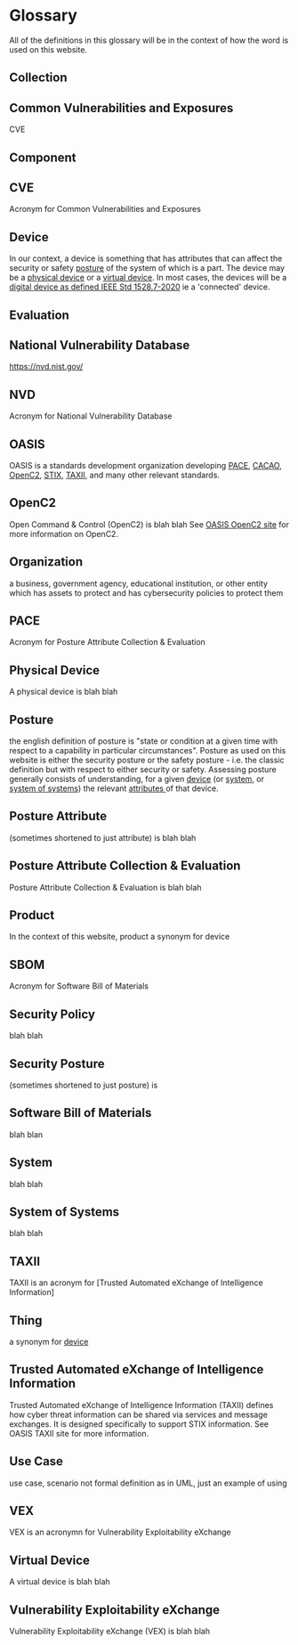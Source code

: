 # Glossary

All of the definitions in this glossary
will be in the context of how the word is
used on this website.

## Collection


## Common Vulnerabilities and Exposures
CVE

## Component

## CVE
Acronym for Common Vulnerabilities and Exposures

## Device
In our context, a device is something that has attributes
that can affect the security or safety
[posture](./GLOSSARY.md#posture)
of the system of which is a part.
The device may be a
[physical device](./GLOSSARY.md#physical_device) or a
[virtual device](./GLOSSARY.md#virtual_device).
In most cases, the devices will be a
[digital device as defined IEEE Std 1528.7-2020](fill_in_link_here)
ie a 'connected' device.

## Evaluation

## National Vulnerability Database
https://nvd.nist.gov/

## NVD
Acronym for National Vulnerability Database

## OASIS
OASIS is a standards development organization
developing
[PACE](),
[CACAO](),
[OpenC2](),
[STIX](),
[TAXII](),
and many other relevant standards.

## OpenC2
Open Command & Control (OpenC2) is
blah blah
See
[OASIS OpenC2 site](https://openc2.org/)
for more information on OpenC2.

## Organization
a business, government agency, educational institution, or other entity
which has assets to protect
and has cybersecurity policies to protect them

## PACE
Acronym for Posture Attribute Collection & Evaluation

## Physical Device
A physical device is
blah blah

## Posture
the english definition of posture is
"state or condition at a given time
with respect to a capability in particular circumstances".
Posture as used on this website is
either the security posture or the safety posture -
i.e. the classic definition
but with respect to either security or safety.
Assessing posture  generally consists of understanding, for a given
[device](./GLOSSARY.md#device)
(or [system](./GLOSSARY.md#system), or
[system of systems](./GLOSSARY.md#system_of_systems))
the relevant 
[attributes ](./GLOSSARY.md#attribute) of that device.

## Posture Attribute
(sometimes shortened to just attribute) is
blah blah

## Posture Attribute Collection & Evaluation
Posture Attribute Collection & Evaluation is
blah blah

## Product
In the context of this website,
product a synonym for device

## SBOM
Acronym for Software Bill of Materials

## Security Policy
blah blah

## Security Posture
(sometimes shortened to just posture) is

## Software Bill of Materials
blah blan

## System
blah blah

## System of Systems
blah blah

## TAXII
TAXII is an acronym for
[Trusted Automated eXchange of Intelligence Information]

## Thing
a synonym for
[device](#device)

## Trusted Automated eXchange of Intelligence Information
Trusted Automated eXchange of Intelligence Information
(TAXII) defines how cyber threat information
can be shared via services and message exchanges.
It is designed specifically to support STIX information.
See
OASIS TAXII site
for more information.

## Use Case
use case, scenario
not formal definition as in UML,
just an example of using

## VEX
VEX is an acronymn for
Vulnerability Exploitability eXchange

## Virtual Device
A virtual device is
blah blah

## Vulnerability Exploitability eXchange
Vulnerability Exploitability eXchange (VEX) is
blah blah
